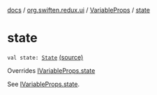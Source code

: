 [docs](../../index.md) / [org.swiften.redux.ui](../index.md) / [VariableProps](index.md) / [state](./state.md)

# state

`val state: `[`State`](index.md#State) [(source)](https://github.com/protoman92/KotlinRedux/tree/master/common/common-ui/src/main/kotlin/org/swiften/redux/ui/Props.kt#L46)

Overrides [IVariableProps.state](../-i-variable-props/state.md)

See [IVariableProps.state](../-i-variable-props/state.md).


